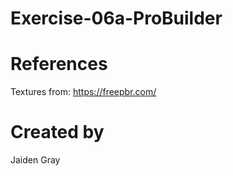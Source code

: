 # Exercise-06a-ProBuilder

# References

Textures from: https://freepbr.com/

# Created by
Jaiden Gray
